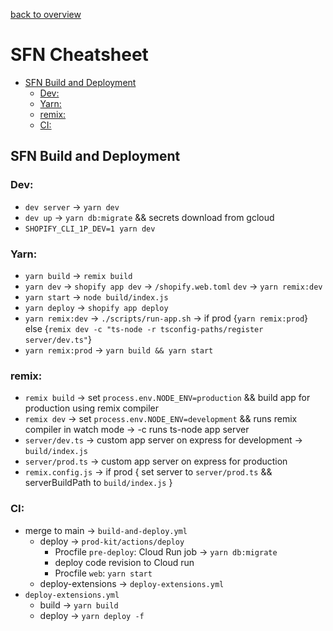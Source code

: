 [back to overview](/../..)

# SFN Cheatsheet<!-- omit in toc -->

- [SFN Build and Deployment](#sfn-build-and-deployment)
  - [Dev:](#dev)
  - [Yarn:](#yarn)
  - [remix:](#remix)
  - [CI:](#ci)

## SFN Build and Deployment

### Dev:

  - `dev server` -> `yarn dev`
  - `dev up` -> `yarn db:migrate` && secrets download from gcloud
  - `SHOPIFY_CLI_1P_DEV=1 yarn dev`

### Yarn:

  - `yarn build` -> `remix build`
  - `yarn dev` -> `shopify app dev` -> `/shopify.web.toml` `dev` -> `yarn remix:dev`
  - `yarn start` -> `node build/index.js`
  - `yarn deploy` -> `shopify app deploy`
  - `yarn remix:dev` -> `./scripts/run-app.sh` -> if prod {`yarn remix:prod`} else {`remix dev -c "ts-node -r tsconfig-paths/register server/dev.ts"`}
  - `yarn remix:prod` -> `yarn build && yarn start`

### remix:
  - `remix build` -> set `process.env.NODE_ENV=production` && build app for production using remix compiler
  - `remix dev` -> set `process.env.NODE_ENV=development` && runs remix compiler in watch mode -> -c runs ts-node app server
  - `server/dev.ts` -> custom app server on express for development -> `build/index.js`
  - `server/prod.ts` -> custom app server on express for production
  - `remix.config.js` -> if prod { set server to `server/prod.ts` && serverBuildPath to `build/index.js` }

### CI:
  - merge to main -> `build-and-deploy.yml`
    - deploy -> `prod-kit/actions/deploy`
      - Procfile `pre-deploy`: Cloud Run job -> `yarn db:migrate`
      - deploy code revision to Cloud run
      - Procfile `web`: `yarn start`
    - deploy-extensions -> `deploy-extensions.yml`
  - `deploy-extensions.yml`
    - build -> `yarn build`
    - deploy -> `yarn deploy -f`
